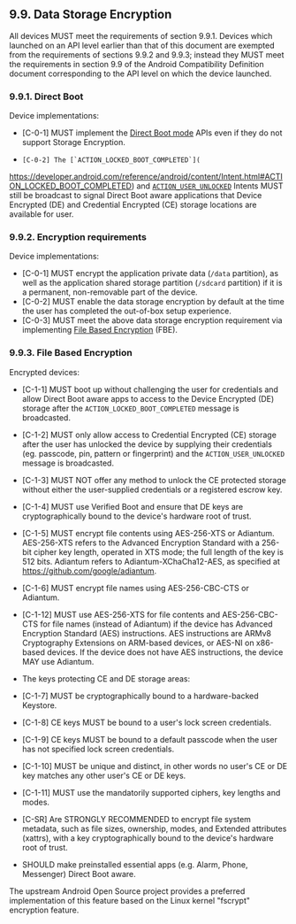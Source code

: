 ## 9.9\. Data Storage Encryption

All devices MUST meet the requirements of section 9.9.1.
Devices which launched on an API level earlier than that of this document are
exempted from the requirements of sections 9.9.2 and 9.9.3; instead they
MUST meet the requirements in section 9.9 of the Android Compatibility
Definition document corresponding to the API level on which the device launched.

### 9.9.1\. Direct Boot

Device implementations:

*    [C-0-1] MUST implement the [Direct Boot mode](
http://developer.android.com/preview/features/direct-boot.html) APIs even if
they do not support Storage Encryption.

*     [C-0-2] The [`ACTION_LOCKED_BOOT_COMPLETED`](
https://developer.android.com/reference/android/content/Intent.html#ACTION_LOCKED_BOOT_COMPLETED)
and [`ACTION_USER_UNLOCKED`](https://developer.android.com/reference/android/content/Intent.html#ACTION_USER_UNLOCKED)
Intents MUST still be broadcast to signal Direct Boot aware applications that
Device Encrypted (DE) and Credential Encrypted (CE) storage locations are
available for user.

### 9.9.2\. Encryption requirements

Device implementations:

*   [C-0-1] MUST encrypt the application private
data (`/data` partition), as well as the application shared storage partition
(`/sdcard` partition) if it is a permanent, non-removable part of the device.
*   [C-0-2] MUST enable the data storage encryption by default at the time
the user has completed the out-of-box setup experience.
*   [C-0-3] MUST meet the above data storage encryption
requirement via implementing [File Based Encryption](
https://source.android.com/security/encryption/file-based.html) (FBE).

### 9.9.3\. File Based Encryption

Encrypted devices:

*    [C-1-1] MUST boot up without challenging the user for credentials and
allow Direct Boot aware apps to access to the Device Encrypted (DE) storage
after the `ACTION_LOCKED_BOOT_COMPLETED` message is broadcasted.
*    [C-1-2] MUST only allow access to Credential Encrypted (CE) storage after
the user has unlocked the device by supplying their credentials
(eg. passcode, pin, pattern or fingerprint) and the `ACTION_USER_UNLOCKED`
message is broadcasted.
*    [C-1-3] MUST NOT offer any method to unlock the CE protected storage
without either the user-supplied credentials or a registered escrow key.
*    [C-1-4] MUST use Verified Boot and ensure that DE keys are
cryptographically bound to the device's hardware root of trust.
*    [C-1-5] MUST encrypt file contents using AES-256-XTS or
Adiantum.  AES-256-XTS refers to the Advanced Encryption Standard with a
256-bit cipher key length, operated in XTS mode; the full length of the key
is 512 bits.  Adiantum refers to Adiantum-XChaCha12-AES, as specified at
https://github.com/google/adiantum.
*    [C-1-6] MUST encrypt file names using AES-256-CBC-CTS
or Adiantum.
*    [C-1-12] MUST use AES-256-XTS for file contents and AES-256-CBC-CTS for
file names (instead of Adiantum) if the device has Advanced Encryption Standard
(AES) instructions.  AES instructions are ARMv8 Cryptography Extensions on
ARM-based devices, or AES-NI on x86-based devices.  If the device does not
have AES instructions, the device MAY use Adiantum.

*   The keys protecting CE and DE storage areas:

   *   [C-1-7] MUST be cryptographically bound to a hardware-backed Keystore.
   *   [C-1-8] CE keys MUST be bound to a user's lock screen credentials.
   *   [C-1-9] CE keys MUST be bound to a default passcode when the user has
not specified lock screen credentials.
   *   [C-1-10] MUST be unique and distinct, in other words no user's CE or DE
   key matches any other user's CE or DE keys.
   *    [C-1-11] MUST use the mandatorily supported ciphers, key lengths and
   modes.
*    [C-SR] Are STRONGLY RECOMMENDED to encrypt file system metadata, such as
file sizes, ownership, modes, and Extended attributes (xattrs), with a key
cryptographically bound to the device's hardware root of trust.

*    SHOULD make preinstalled essential apps (e.g. Alarm, Phone, Messenger)
Direct Boot aware.

The upstream Android Open Source project provides a preferred implementation of
this feature based on the Linux kernel "fscrypt" encryption feature.
